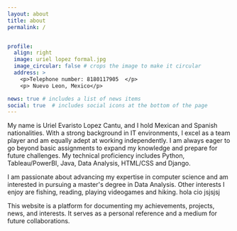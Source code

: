 ```yaml
---
layout: about
title: about
permalink: /


profile:
  align: right
  image: uriel lopez formal.jpg
  image_circular: false # crops the image to make it circular
  address: >
    <p>Telephone number: 8180117905  </p>
    <p> Nuevo Leon, Mexico</p>

news: true # includes a list of news items
social: true  # includes social icons at the bottom of the page
---
```


My name is Uriel Evaristo Lopez Cantu, and I hold Mexican and Spanish nationalities. With a strong background in IT environments, I excel as a team player and am equally adept at working independently. I am always eager to go beyond basic assignments to expand my knowledge and prepare for future challenges. My technical proficiency includes Python, Tableau/PowerBI, Java, Data Analysis, HTML/CSS and Django.

I am passionate about advancing my expertise in computer science and am interested in pursuing a master's degree in Data Analysis. Other interests I enjoy are fishing, reading, playing videogames and hiking. hola cio jsjsjsj

This website is a platform for documenting my achievements, projects, news, and interests. It serves as a personal reference and a medium for future collaborations.
